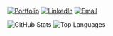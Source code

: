 
[![Portfolio](https://img.shields.io/badge/Portfolio-FF5722?style=for-the-badge&logo=safari&logoColor=white)](https://t0mark.github.io/t0mark)
[![LinkedIn](https://img.shields.io/badge/LinkedIn-0077B5?style=for-the-badge&logo=linkedin&logoColor=white)](https://www.linkedin.com/in/%ED%98%84%EC%9B%85-%EC%96%91-531931339/)
[![Email](https://img.shields.io/badge/Email-D14836?style=for-the-badge&logo=gmail&logoColor=white)](mailto:iwagoho@gmail.com)

![GitHub Stats](https://github-readme-stats.vercel.app/api?username=t0mark&show_icons=true&theme=radical) ![Top Languages](https://github-readme-stats.vercel.app/api/top-langs/?username=t0mark&layout=compact&theme=radical)